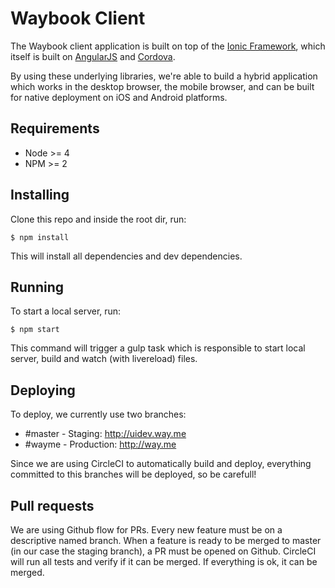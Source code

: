 # Waybook Client

The Waybook client application is built on top of the [Ionic Framework](http://www.ionicframework.com/), which itself is built on [AngularJS](http://www.angularjs.org/) and [Cordova](http://cordova.apache.org/).

By using these underlying libraries, we're able to build a hybrid application which works in the desktop browser, the mobile browser, and can be built for native deployment on iOS and Android platforms.

## Requirements

* Node >= 4
* NPM >= 2

## Installing

Clone this repo and inside the root dir, run:

`$ npm install`

This will install all dependencies and dev dependencies.

## Running

To start a local server, run:

`$ npm start`

This command will trigger a gulp task which is responsible to start local server, build and watch (with livereload) files.

## Deploying

To deploy, we currently use two branches:

* #master - Staging: http://uidev.way.me
* #wayme - Production: http://way.me

Since we are using CircleCI to automatically build and deploy, everything committed to this branches will be deployed, so be carefull!

## Pull requests

We are using Github flow for PRs. Every new feature must be on a descriptive named branch. When a feature is ready to be merged to master (in our case the staging branch), a PR must be opened on Github. CircleCI will run all tests and verify if it can be merged. If everything is ok, it can be merged.
